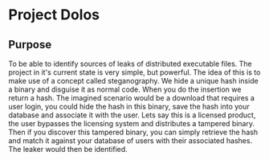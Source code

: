 <h1>Project Dolos</h1>	

<h2>Purpose</h2>
<p>To be able to identify sources of leaks of distributed executable files. The project in it's current state is very simple, but powerful. The idea of this is to make use of a concept called steganography. We hide a unique hash inside a binary and disguise it as normal code. When you do the insertion we return a hash. The imagined scenario would be a download that requires a user login, you could hide the hash in this binary, save the hash into your database and associate it with the user. Lets say this is a licensed product, the user bypasses the licensing system and distributes a tampered binary. Then if you discover this tampered binary, you can simply retrieve the hash and match it against your database of users with their associated hashes. The leaker would then be identified.
